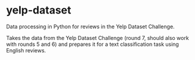 # yelp-dataset
Data processing in Python for reviews in the Yelp Dataset Challenge.

Takes the data from the Yelp Dataset Challenge (round 7, should also work with rounds 5 and 6) and prepares it for a text classification task using English reviews. 
